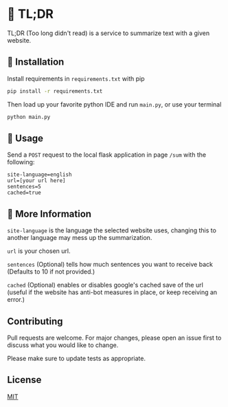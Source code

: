 # 🎨 TL;DR

TL;DR (Too long didn't read) is a service to summarize text with a given website.

## 📌 Installation

Install requirements in `requirements.txt` with pip

```bash
pip install -r requirements.txt
```

Then load up your favorite python IDE and run `main.py`, or use your terminal

```bash
python main.py
```

## 📝 Usage

Send a `POST` request to the local flask application in page `/sum` with the following:
```
site-language=english
url=[your url here]
sentences=5
cached=true
```

## 🔖 More Information

`site-language` is the language the selected website uses, changing this to another language may mess up the summarization.

`url` is your chosen url.

`sentences` (Optional) tells how much sentences you want to receive back (Defaults to 10 if not provided.)

`cached` (Optional) enables or disables google's cached save of the url (useful if the website has anti-bot measures in place, or keep receiving an error.)

## Contributing
Pull requests are welcome. For major changes, please open an issue first to discuss what you would like to change.

Please make sure to update tests as appropriate.

## License
[MIT](https://choosealicense.com/licenses/mit/)

